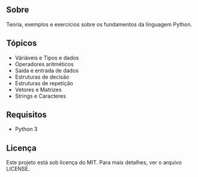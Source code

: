 ## Sobre
Teoria, exemplos e exercícios sobre os fundamentos da linguagem Python.

## Tópicos
* Váriáveis e Tipos e dados
* Operadores aritméticos
* Saída e entrada de dados
* Estruturas de decisão
* Estruturas de repetição
* Vetores e Matrizes
* Strings e Caracteres

## Requisitos
* Python 3
  
## Licença
Este projeto está sob licença do MIT. Para mais detalhes, ver o arquivo LICENSE.
